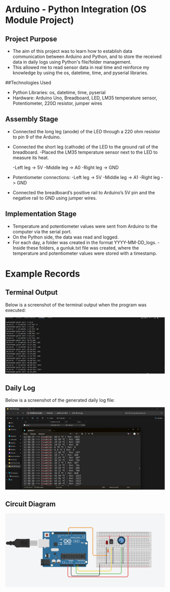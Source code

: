 # Arduino - Python Integration (OS Module Project)
## Project Purpose

- The aim of this project was to learn how to establish data communication between Arduino and Python, and to store the received data in daily logs using Python's file/folder management.
- This allowed me to read sensor data in real time and reinforce my knowledge by using the os, datetime, time, and pyserial libraries.

##Technologies Used
- Python Libraries: os, datetime, time, pyserial
- Hardware: Arduino Uno, Breadboard, LED, LM35 temperature sensor, Potentiometer, 220Ω resistor, jumper wires

## Assembly Stage

- Connected the long leg (anode) of the LED through a 220 ohm resistor to pin 9 of the Arduino.
- Connected the short leg (cathode) of the LED to the ground rail of the breadboard.
-Placed the LM35 temperature sensor next to the LED to measure its heat.

  -Left leg -> 5V
  -Middle leg -> A0
  -Right leg -> GND
  
- Potentiometer connections:
  -Left leg -> 5V
  -Middle leg -> A1
  -Right leg -> GND

- Connected the breadboard’s positive rail to Arduino’s 5V pin and the negative rail to GND using jumper wires.
## Implementation Stage
- Temperature and potentiometer values were sent from Arduino to the computer via the serial port.
- On the Python side, the data was read and logged.
- For each day, a folder was created in the format YYYY-MM-DD_logs.
-Inside these folders, a gunluk.txt file was created, where the temperature and potentiometer values were stored with a timestamp.

# Example Records
## Terminal Output
Below is a screenshot of the terminal output when the program was executed: 

![Terminal Output](terminalciktisi.png)

## Daily Log
Below is a screenshot of the generated daily log file:

![Daily Log](gunluk.png)

## Circuit Diagram 
![Circuit Diagram](devre_.png)
